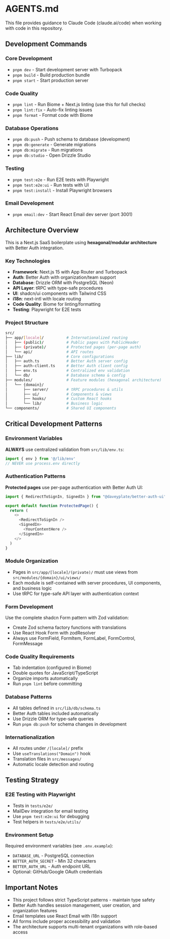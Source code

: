 # AGENTS.md

This file provides guidance to Claude Code (claude.ai/code) when working with code in this repository.

## Development Commands

### Core Development

- `pnpm dev` - Start development server with Turbopack
- `pnpm build` - Build production bundle  
- `pnpm start` - Start production server

### Code Quality

- `pnpm lint` - Run Biome + Next.js linting (use this for full checks)
- `pnpm lint:fix` - Auto-fix linting issues
- `pnpm format` - Format code with Biome

### Database Operations

- `pnpm db:push` - Push schema to database (development)
- `pnpm db:generate` - Generate migrations
- `pnpm db:migrate` - Run migrations
- `pnpm db:studio` - Open Drizzle Studio

### Testing

- `pnpm test:e2e` - Run E2E tests with Playwright
- `pnpm test:e2e:ui` - Run tests with UI
- `pnpm test:install` - Install Playwright browsers

### Email Development

- `pnpm email:dev` - Start React Email dev server (port 3001)

## Architecture Overview

This is a Next.js SaaS boilerplate using **hexagonal/modular architecture** with Better Auth integration.

### Key Technologies

- **Framework**: Next.js 15 with App Router and Turbopack
- **Auth**: Better Auth with organization/team support
- **Database**: Drizzle ORM with PostgreSQL (Neon)
- **API Layer**: tRPC with type-safe procedures
- **UI**: shadcn/ui components with Tailwind CSS
- **i18n**: next-intl with locale routing
- **Code Quality**: Biome for linting/formatting
- **Testing**: Playwright for E2E tests

### Project Structure

```sh
src/
├── app/[locale]/          # Internationalized routing
│   ├── (public)/          # Public pages with PublicHeader
│   ├── (private)/         # Protected pages (per-page auth)
│   └── api/               # API routes
├── lib/                   # Core configurations
│   ├── auth.ts            # Better Auth server config
│   ├── auth-client.ts     # Better Auth client config
│   ├── env.ts             # Centralized env validation
│   └── db/                # Database schema & config
├── modules/               # Feature modules (hexagonal architecture)
│   └── {domain}/
│       ├── server/        # tRPC procedures & utils
│       ├── ui/            # Components & views
│       ├── hooks/         # Custom React hooks
│       └── lib/           # Business logic
└── components/            # Shared UI components
```

## Critical Development Patterns

### Environment Variables

**ALWAYS** use centralized validation from `src/lib/env.ts`:

```typescript
import { env } from '@/lib/env'
// NEVER use process.env directly
```

### Authentication Patterns

**Protected pages** use per-page authentication with Better Auth UI:

```typescript
import { RedirectToSignIn, SignedIn } from "@daveyplate/better-auth-ui"

export default function ProtectedPage() {
  return (
    <>
      <RedirectToSignIn />
      <SignedIn>
        <YourContentHere />
      </SignedIn>
    </>
  )
}
```

### Module Organization

- Pages in `src/app/[locale]/(private)/` must use views from `src/modules/{domain}/ui/views/`
- Each module is self-contained with server procedures, UI components, and business logic
- Use tRPC for type-safe API layer with authentication context

### Form Development

Use the complete shadcn Form pattern with Zod validation:

- Create Zod schema factory functions with translations
- Use React Hook Form with zodResolver
- Always use FormField, FormItem, FormLabel, FormControl, FormMessage

### Code Quality Requirements

- Tab indentation (configured in Biome)
- Double quotes for JavaScript/TypeScript
- Organize imports automatically
- Run `pnpm lint` before committing

### Database Patterns

- All tables defined in `src/lib/db/schema.ts`
- Better Auth tables included automatically
- Use Drizzle ORM for type-safe queries
- Run `pnpm db:push` for schema changes in development

### Internationalization

- All routes under `/[locale]/` prefix
- Use `useTranslations("Domain")` hook
- Translation files in `src/messages/`
- Automatic locale detection and routing

## Testing Strategy

### E2E Testing with Playwright

- Tests in `tests/e2e/`
- MailDev integration for email testing
- Use `pnpm test:e2e:ui` for debugging
- Test helpers in `tests/e2e/utils/`

### Environment Setup

Required environment variables (see `.env.example`):

- `DATABASE_URL` - PostgreSQL connection
- `BETTER_AUTH_SECRET` - Min 32 characters
- `BETTER_AUTH_URL` - Auth endpoint URL
- Optional: GitHub/Google OAuth credentials

## Important Notes

- This project follows strict TypeScript patterns - maintain type safety
- Better Auth handles session management, user creation, and organization features
- Email templates use React Email with i18n support
- All forms include proper accessibility and validation
- The architecture supports multi-tenant organizations with role-based access
